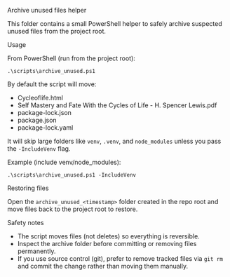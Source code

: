 Archive unused files helper

This folder contains a small PowerShell helper to safely archive suspected unused files from the project root.

Usage

From PowerShell (run from the project root):

    .\scripts\archive_unused.ps1

By default the script will move:
- Cycleoflife.html
- Self Mastery and Fate With the Cycles of Life - H. Spencer Lewis.pdf
- package-lock.json
- package.json
- package-lock.yaml

It will skip large folders like `venv`, `.venv`, and `node_modules` unless you pass the `-IncludeVenv` flag.

Example (include venv/node_modules):

    .\scripts\archive_unused.ps1 -IncludeVenv

Restoring files

Open the `archive_unused_<timestamp>` folder created in the repo root and move files back to the project root to restore.

Safety notes

- The script moves files (not deletes) so everything is reversible.
- Inspect the archive folder before committing or removing files permanently.
- If you use source control (git), prefer to remove tracked files via `git rm` and commit the change rather than moving them manually.
